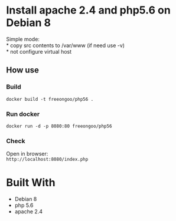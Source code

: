 # Install apache 2.4 and php5.6 on Debian 8

Simple mode:  
    * copy src contents to /var/www (if need use -v)  
    * not configure virtual host

## How use

### Build

```
docker build -t freeongoo/php56 .
```

### Run docker

```
docker run -d -p 8080:80 freeongoo/php56
```

### Check

Open in browser:  
`http://localhost:8080/index.php`

# Built With
* Debian 8
* php 5.6
* apache 2.4